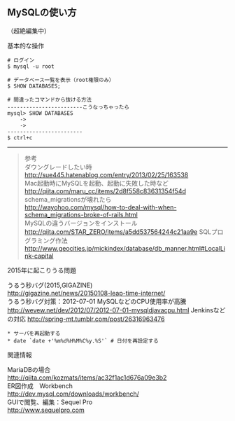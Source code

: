 
## MySQLの使い方

（超絶編集中）





基本的な操作
```
# ログイン
$ mysql -u root

# データベース一覧を表示（root権限のみ）
$ SHOW DATABASES;

# 間違ったコマンドから抜ける方法
------------------------こうなっちゃったら
mysql> SHOW DATABASES
    ->
    ->
------------------------
$ ctrl+c

```

- - -

> 参考  
ダウングレードしたい時  
http://sue445.hatenablog.com/entry/2013/02/25/163538  
Mac起動時にMySQLを起動、起動に失敗した時など  
http://qiita.com/maru_cc/items/2d8f558c83631354f54d  
schema_migrationsが壊れたら  
http://wayohoo.com/mysql/how-to-deal-with-when-schema_migrations-broke-of-rails.html  
MySQLの違うバージョンをインストール  
http://qiita.com/STAR_ZERO/items/a5dd537564244c21aa9e
SQLプログラミング作法
http://www.geocities.jp/mickindex/database/db_manner.html#LocalLink-capital

2015年に起こりうる問題  
>  
うるう秒バグ(2015,GIGAZINE)  
http://gigazine.net/news/20150108-leap-time-internet/  
うるう秒バグ対策：2012-07-01 MySQLなどのCPU使用率が高騰  
http://wevew.net/dev/2012/07/2012-07-01-mysqldjavacpu.html
Jenkinsなどの対応
http://spring-mt.tumblr.com/post/26316963476  
```  
* サーバを再起動する  
* date `date +'%m%d%H%M%C%y.%S'` # 日付を再設定する  
```  

関連情報  
>  
MariaDBの場合  
http://qiita.com/kozmats/items/ac32f1ac1d676a09e3b2  
ER図作成　Workbench  
http://dev.mysql.com/downloads/workbench/  
GUIで閲覧、編集：Sequel Pro  
http://www.sequelpro.com  



